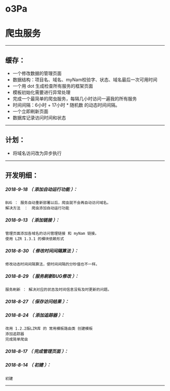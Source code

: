 # o3Pa
爬虫服务
=======

*******************************************************************

缓存：
-------------------------------------------------------------------

- 一个修改数据的管理页面
- 数据结构：项目名、域名、myNam校验字、状态、域名最后一次可用时间
- 一个用 dot 生成检查所有服务的框架页面
- 模板初始化需要进行异常处理
- 完成一个最简单的爬虫服务，每隔几小时访问一遍我的所有服务
- 时间间隔：6小时 + 17小时 * 随机数 的动态时间间隔。
- 一个立即刷新页面
- 数据库记录访问时间和状态

*******************************************************************


计划：
-------------------------------------------------------------------

- 将域名访问改为异步执行

*******************************************************************


开发明细：
-------------------------------------------------------------------

##### 2018-9-18 （ 添加自动运行功能 ）：
	BUG ： 服务自动重新部署以后，爬虫就不会再自动访问域名。
	解决方法　：　爬虫添加自动运行功能

##### 2018-9-13 （ 添加链接 ）：
	管理页面添加各域名的访问管理链接 和 myNam 链接。
	使用 LZR 1.3.1 的模块依赖形式

##### 2018-8-30 （ 修改时间间隔算法 ）：
	修改动态时间间隔算法，使时间间隔的分秒值也不一样。

##### 2018-8-29 （ 服务刷新BUG修改 ）：
	服务刷新 ： 解决对应的状态及时间信息没有及时更新的问题。

##### 2018-8-27 （ 保存访问结果 ）：

##### 2018-8-24 （ 添加追踪器 ）：
	改用 1.2.2版LZR库 的 常用模板路由类 创建模板
	添加追踪器
	完成简单爬虫

##### 2018-8-17 （ 完成管理页面 ）：

##### 2018-8-14 （ 初建 ）：
	初建

*******************************************************************
